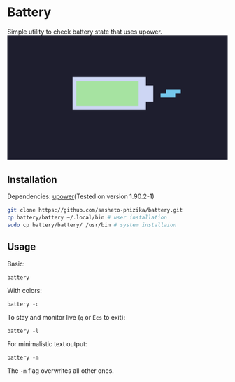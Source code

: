 # Battery

Simple utility to check battery state that uses upower.
![image](screenshot.png "screenshot")

## Installation

Dependencies:
[upower](https://gitlab.freedesktop.org/upower/upower)(Tested on version 1.90.2-1)


```bash
git clone https://github.com/sasheto-phizika/battery.git
cp battery/battery ~/.local/bin # user installation
sudo cp battery/battery/ /usr/bin # system installaion

```

## Usage

Basic:
```
battery
```

With colors:
```
battery -c
```

To stay and monitor live (`q` or `Ecs` to exit):
```
battery -l
```

For minimalistic text output:
```
battery -m
```
The `-m` flag overwrites all other ones.
